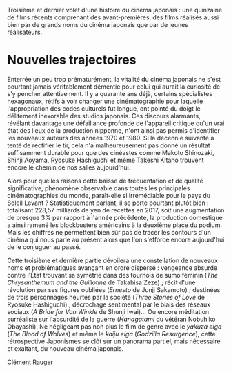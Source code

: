 Troisième et dernier volet d'une histoire du cinéma japonais : une quinzaine de films récents comprenant des avant-premières, des films réalisés aussi bien par de grands noms du cinéma japonais que par de jeunes réalisateurs.

# Nouvelles trajectoires

Enterrée un peu trop prématurément, la vitalité du cinéma japonais ne s'est pourtant jamais véritablement démentie pour celui qui aurait la curiosité de s'y pencher attentivement. Il y a quarante ans déjà, certains spécialistes hexagonaux, rétifs à voir changer une cinématographie pour laquelle l'appropriation des codes culturels fut longue, ont pointé du doigt le délitement inexorable des studios japonais. Ces discours alarmants, révélant davantage une défaillance profonde de l'appareil critique qu'un vrai état des lieux de la production nipponne, n'ont ainsi pas permis d'identifier les nouveaux auteurs des années 1970 et 1980. Si la décennie suivante a tenté de rectifier le tir, cela n'a malheureusement pas donné un résultat suffisamment durable pour que des cinéastes comme Makoto Shinozaki, Shinji Aoyama, Ryosuke Hashiguchi et même Takeshi Kitano trouvent encore le chemin de nos salles aujourd'hui.

Alors pour quelles raisons cette baisse de fréquentation et de qualité significative, phénomène observable dans toutes les principales cinématographies du monde, paraît-elle si irrémédiable pour le pays du Soleil Levant ? Statistiquement parlant, il se porte pourtant plutôt bien : totalisant 228,57 milliards de yen de recettes en 2017, soit une augmentation de presque 3% par rapport à l'année précédente, la production domestique a ainsi ramené les blockbusters américains à la deuxième place du podium. Mais les chiffres ne permettent bien sûr pas de tracer les contours d'un cinéma qui nous parle au présent alors que l'on s'efforce encore aujourd'hui de le conjuguer au passé.

Cette troisième et dernière partie dévoilera une constellation de nouveaux noms et problématiques avançant en ordre dispersé : vengeance absurde contre l'État trouvant sa symétrie dans des tournois de sumo féminin (_The Chrysanthemum and the Guillotine_ de Takahisa Zeze) ; récit d'une révolution par ses figures oubliées (_Ernesto_ de Junji Sakamoto) ; destinées de trois personnages heurtés par la société (_Three Stories of Love_ de Ryosuke Hashiguchi) ; décrochage sentimental par le biais des réseaux sociaux (_A Bride for Van Winkle_ de Shunji Iwai)... Ou encore méditation surréaliste sur l'absurdité de la guerre (_Hanagatami_ du vétéran Nobuhiko Obayashi). Ne négligeant pas non plus le film de genre avec le _yakuza eiga_ (_The Blood of Wolves_) et même le _kaiju eiga_ (_Godzilla Resurgence_), cette rétrospective Japonismes se clôt sur un panorama partiel, mais nécessaire et exaltant, du nouveau cinéma japonais.

Clément Rauger

